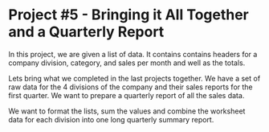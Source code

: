 # Project #5 - Bringing it All Together and a Quarterly Report

In this project, we are given a list of data. It contains contains headers for a company division, category, and sales per month and well as the totals.

Lets bring what we completed in the last projects together. We have a set of raw data for the 4 divisions of the company and their sales reports for the first quarter. We want to prepare a quarterly report of all the sales data. 

We want to format the lists, sum the values and combine the worksheet data for each division into one long quarterly summary report.
